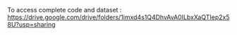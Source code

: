 To access complete code and dataset : https://drive.google.com/drive/folders/1imxd4s1Q4DhvAvA0ILbxXaQTIep2x58U?usp=sharing
